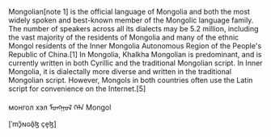 
Mongolian[note 1] is the official language of Mongolia and both the most widely spoken and best-known member of the Mongolic language family. The number of speakers across all its dialects may be 5.2 million, including the vast majority of the residents of Mongolia and many of the ethnic Mongol residents of the Inner Mongolia Autonomous Region of the People's Republic of China.[1] In Mongolia, Khalkha Mongolian is predominant, and is currently written in both Cyrillic and the traditional Mongolian script. In Inner Mongolia, it is dialectally more diverse and written in the traditional Mongolian script. However, Mongols in both countries often use the Latin script for convenience on the Internet.[5]

монгол хэл
ᠮᠣᠩᠭᠣᠯ ᠬᠡᠯᠡ
Mongol

[ˈmɔ̙̃ɴɢɞ̜̆ɮ çe̝ɮ]
